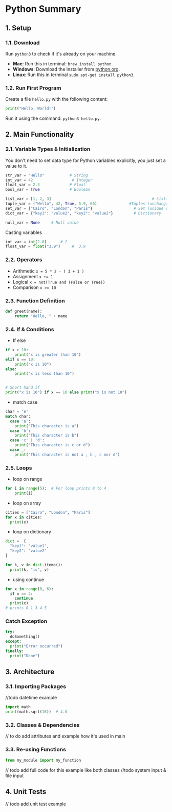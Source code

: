 # Python Summary
## 1. Setup


### 1.1. Download
Run `python3` to check if it's already on your machine

- **Mac**: Run this in terminal: `brew install python`.
- **Windows**: Download the installer from [python.org](https://www.python.org/downloads/windows/).
- **Linux**: Run this in terminal `sudo apt-get install python3`.


### 1.2. Run First Program
Create a file `hello.py` with the following content:
```python
print("Hello, World!")
```
Run it using the command: `python3 hello.py`.

## 2. Main Functionality

### 2.1. Variable Types & Initialization
You don't need to set data type for Python variables explicitly, you just set a value to it. 

```python
str_var = "Hello"           # String
int_var = 42                 # Integer
float_var = 2.3             # Float
bool_var = True             # Boolean

list_var = [1, 2, 3]                                            # List(similar to arrays)
tuple_var = ("Hello", 42, True, 5.9, 66)              #Tuples (unchangable list)
set_var = {"Cairo", "London", "Paris"}                  # Set (unique values)
dict_var = {"key1": "value2", "key2": "value2"}         # Dictionary

null_var = None	    # Null value
```

Casting variables
```python
int_var = int(2.8)      # 2
float_var = float("3.9")     #  3.9
```

### 2.2. Operators
- Arithmetic `x = 5 * 2 - ( 3 + 1 )  `
- Assignment `x += 1`
- Logical ` x = not(True and (False or True)) `
- Comparison `x >= 10`
### 2.3. Function Definition
```python
def greet(name):
    return "Hello, " + name
```

### 2.4. If & Conditions
- If else
```python
if x > 10:
    print("x is greater than 10")
elif x == 10:
    print("x is 10")
else:
    print("x is less than 10")


# Short hand if
print("x is 10") if x == 10 else print("x is not 10")

```
- match case
```python
char = 'e'
match char:
  case 'a':
    print("This character is a")
  case 'b':
    print("This character is b")
  case 'c' | 'd':
  	print("This character is c or d")
  case _:
    print("This character is not a , b , c nor d")
```
### 2.5. Loops
- loop on range
```python
for i in range(5):  # For loop prints 0 to 4
    print(i)
```

- loop on array
```python
cities = ["Cairo", "London", "Paris"]
for x in cities:
  print(x)
```

- loop on dictionary
```python
dict =	{
  "key1": "value1",
  "key2": "value2"
}

for k, v in dict.items():
  print(k, "is", v)

```
- using continue

```python
for x in range(0, 6):
  if x == 2:
    continue
  print(x) 
# prints 0 1 3 4 5
```


### Catch Exception

```python
try:
  doSomething()
except:
  print("Error occurred")
finally:
  print("Done")
```

## 3. Architecture
### 3.1. Importing Packages
//todo datetime example
```python
import math
print(math.sqrt(16))  # 4.0
```

### 3.2. Classes & Dependencies
// to do add attributes and example how it's used in main


### 3.3. Re-using Functions
```python
from my_module import my_function
```
// todo add full code for this example like both classes
//todo system input & file input
## 4. Unit Tests 


// todo add unit test example 



